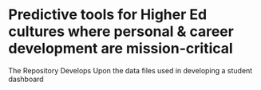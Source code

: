 #  Predictive tools for Higher Ed cultures where personal & career development are mission-critical

The Repository Develops Upon the data files used in developing a student dashboard
